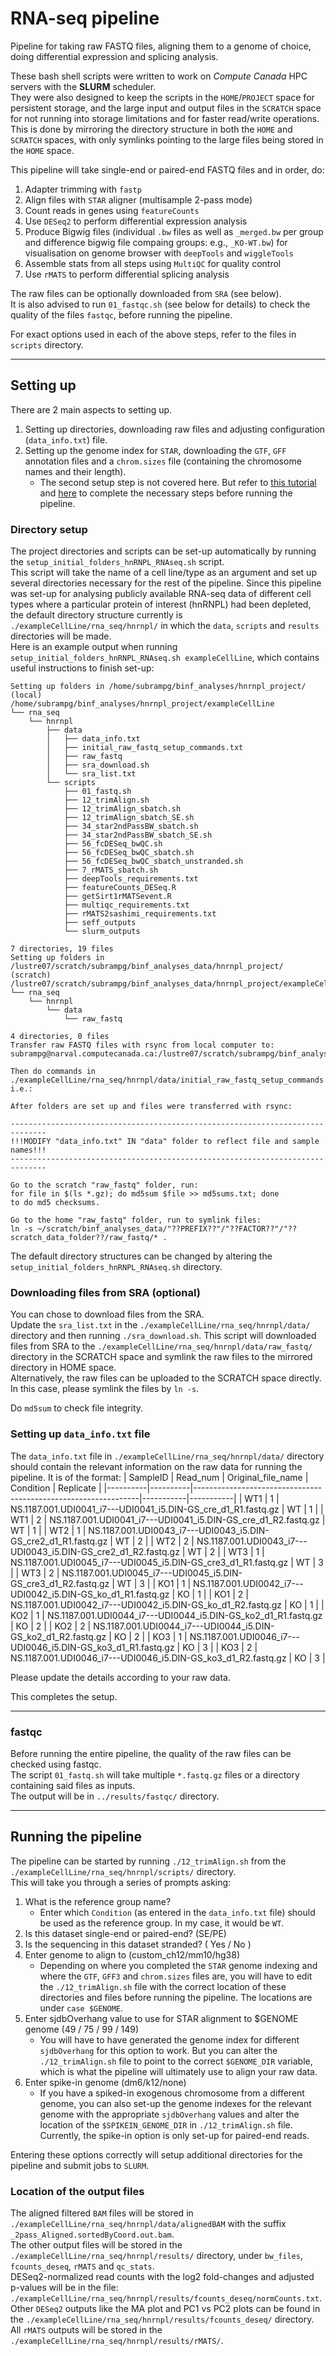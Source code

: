 # RNA-seq pipeline

Pipeline for taking raw FASTQ files, aligning them to a genome of choice, doing differential expression and splicing analysis.

These bash shell scripts were written to work on *Compute Canada* HPC servers with the **SLURM** scheduler.  
They were also designed to keep the scripts in the `HOME`/`PROJECT` space for persistent storage, and the large input and output files in the `SCRATCH` space for not running into storage limitations and for faster read/write operations.  
This is done by mirroring the directory structure in both the `HOME` and `SCRATCH` spaces, with only symlinks pointing to the large files being stored in the `HOME` space. 

This pipeline will take single-end or paired-end FASTQ files and in order, do:
1. Adapter trimming with `fastp`
2. Align files with `STAR` aligner (multisample 2-pass mode)
3. Count reads in genes using `featureCounts`
4. Use `DESeq2` to perform differential expression analysis
5. Produce Bigwig files (individual `.bw` files as well as `_merged.bw` per group and difference bigwig file compaing groups: e.g., `_KO-WT.bw`) for visualisation on genome browser with `deepTools` and `wiggleTools`
6. Assemble stats from all steps using `MultiQC` for quality control
7. Use `rMATS` to perform differential splicing analysis

The raw files can be optionally downloaded from `SRA` (see below).  
It is also advised to run `01_fastqc.sh` (see below for details) to check the quality of the files `fastqc`, before running the pipeline.

For exact options used in each of the above steps, refer to the files in `scripts` directory.
___
## Setting up
There are 2 main aspects to setting up.
1. Setting up directories, downloading raw files and adjusting configuration (`data_info.txt`) file.
2. Setting up the genome index for `STAR`, downloading the `GTF`, `GFF` annotation files and a `chrom.sizes` file (containing the chromosome names and their length).
    * The second setup step is not covered here. But refer to [this tutorial](https://hbctraining.github.io/Intro-to-rnaseq-hpc-O2/lessons/03_alignment.html) and [here](https://www.biostars.org/p/173963/) to complete the necessary steps before running the pipeline. 
### Directory setup
The project directories and scripts can be set-up automatically by running the `setup_initial_folders_hnRNPL_RNAseq.sh` script.  
This script will take the name of a cell line/type as an argument and set up several directories necessary for the rest of the pipeline.
Since this pipeline was set-up for analysing publicly available RNA-seq data of different cell types where a particular protein of interest (hnRNPL) had been depleted, the default directory structure currently is `./exampleCellLine/rna_seq/hnrnpl/` in which the `data`, `scripts` and `results` directories will be made.  
Here is an example output when running `setup_initial_folders_hnRNPL_RNAseq.sh exampleCellLine`, which contains useful instructions to finish set-up:
```
Setting up folders in /home/subrampg/binf_analyses/hnrnpl_project/ (local)
/home/subrampg/binf_analyses/hnrnpl_project/exampleCellLine
└── rna_seq
    └── hnrnpl
        ├── data
        │   ├── data_info.txt
        │   ├── initial_raw_fastq_setup_commands.txt
        │   ├── raw_fastq
        │   ├── sra_download.sh
        │   └── sra_list.txt
        └── scripts
            ├── 01_fastq.sh
            ├── 12_trimAlign.sh
            ├── 12_trimAlign_sbatch.sh
            ├── 12_trimAlign_sbatch_SE.sh
            ├── 34_star2ndPassBW_sbatch.sh
            ├── 34_star2ndPassBW_sbatch_SE.sh
            ├── 56_fcDESeq_bwQC.sh
            ├── 56_fcDESeq_bwQC_sbatch.sh
            ├── 56_fcDESeq_bwQC_sbatch_unstranded.sh
            ├── 7_rMATS_sbatch.sh
            ├── deepTools_requirements.txt
            ├── featureCounts_DESeq.R
            ├── getSirt1rMATSevent.R
            ├── multiqc_requirements.txt
            ├── rMATS2sashimi_requirements.txt
            ├── seff_outputs
            └── slurm_outputs

7 directories, 19 files
Setting up folders in /lustre07/scratch/subrampg/binf_analyses_data/hnrnpl_project/ (scratch)
/lustre07/scratch/subrampg/binf_analyses_data/hnrnpl_project/exampleCellLine
└── rna_seq
    └── hnrnpl
        └── data
            └── raw_fastq

4 directories, 0 files
Transfer raw FASTQ files with rsync from local computer to:
subrampg@narval.computecanada.ca:/lustre07/scratch/subrampg/binf_analyses_data/hnrnpl_project//exampleCellLine/rna_seq/hnrnpl/data/raw_fastq/

Then do commands in ./exampleCellLine/rna_seq/hnrnpl/data/initial_raw_fastq_setup_commands.txt, i.e.:

After folders are set up and files were transferred with rsync:

------------------------------------------------------------------------------
!!!MODIFY "data_info.txt" IN "data" folder to reflect file and sample names!!!
------------------------------------------------------------------------------

Go to the scratch "raw_fastq" folder, run:
for file in $(ls *.gz); do md5sum $file >> md5sums.txt; done
to do md5 checksums.

Go to the home "raw_fastq" folder, run to symlink files:
ln -s ~/scratch/binf_analyses_data/"??PREFIX??"/"??FACTOR??"/"??scratch_data_folder??/raw_fastq/* .
```

The default directory structures can be changed by altering the `setup_initial_folders_hnRNPL_RNAseq.sh` directory.

### Downloading files from SRA (optional)
You can chose to download files from the SRA.  
Update the `sra_list.txt` in the `./exampleCellLine/rna_seq/hnrnpl/data/` directory and then running `./sra_download.sh`. This script will downloaded files from SRA to the `./exampleCellLine/rna_seq/hnrnpl/data/raw_fastq/` directory in the SCRATCH space and symlink the raw files to the mirrored directory in HOME space.  
Alternatively, the raw files can be uploaded to the SCRATCH space directly. In this case, please symlink the files by `ln -s`.  

Do `md5sum` to check file integrity.

### Setting up `data_info.txt` file
The `data_info.txt` file in `./exampleCellLine/rna_seq/hnrnpl/data/` directory should contain the relevant information on the raw data for running the pipeline.
It is of the format:
| SampleID | Read_num | Original_file_name                                             | Condition | Replicate |
|----------|----------|----------------------------------------------------------------|-----------|-----------|
| WT1      | 1        | NS.1187.001.UDI0041_i7---UDI0041_i5.DIN-GS_cre_d1_R1.fastq.gz  | WT        | 1         |
| WT1      | 2        | NS.1187.001.UDI0041_i7---UDI0041_i5.DIN-GS_cre_d1_R2.fastq.gz  | WT        | 1         |
| WT2      | 1        | NS.1187.001.UDI0043_i7---UDI0043_i5.DIN-GS_cre2_d1_R1.fastq.gz | WT        | 2         |
| WT2      | 2        | NS.1187.001.UDI0043_i7---UDI0043_i5.DIN-GS_cre2_d1_R2.fastq.gz | WT        | 2         |
| WT3      | 1        | NS.1187.001.UDI0045_i7---UDI0045_i5.DIN-GS_cre3_d1_R1.fastq.gz | WT        | 3         |
| WT3      | 2        | NS.1187.001.UDI0045_i7---UDI0045_i5.DIN-GS_cre3_d1_R2.fastq.gz | WT        | 3         |
| KO1      | 1        | NS.1187.001.UDI0042_i7---UDI0042_i5.DIN-GS_ko_d1_R1.fastq.gz   | KO        | 1         |
| KO1      | 2        | NS.1187.001.UDI0042_i7---UDI0042_i5.DIN-GS_ko_d1_R2.fastq.gz   | KO        | 1         |
| KO2      | 1        | NS.1187.001.UDI0044_i7---UDI0044_i5.DIN-GS_ko2_d1_R1.fastq.gz  | KO        | 2         |
| KO2      | 2        | NS.1187.001.UDI0044_i7---UDI0044_i5.DIN-GS_ko2_d1_R2.fastq.gz  | KO        | 2         |
| KO3      | 1        | NS.1187.001.UDI0046_i7---UDI0046_i5.DIN-GS_ko3_d1_R1.fastq.gz  | KO        | 3         |
| KO3      | 2        | NS.1187.001.UDI0046_i7---UDI0046_i5.DIN-GS_ko3_d1_R2.fastq.gz  | KO        | 3         |

Please update the details according to your raw data.

This completes the setup.
_____
### fastqc
Before running the entire pipeline, the quality of the raw files can be checked using fastqc.  
The script `01_fastq.sh` will take multiple `*.fastq.gz` files or a directory containing said files as inputs.  
The output will be in `../results/fastqc/` directory.
_____
## Running the pipeline
The pipeline can be started by running `./12_trimAlign.sh` from the `./exampleCellLine/rna_seq/hnrnpl/scripts/` directory.  
This will take you through a series of prompts asking:
1. What is the reference group name?
    * Enter which `Condition` (as entered in the `data_info.txt` file) should be used as the reference group. In my case, it would be `WT`.
3. Is this dataset single-end or paired-end? (SE/PE)
4. Is the sequencing in this dataset stranded? ( Yes / No )
5. Enter genome to align to (custom_ch12/mm10/hg38)
    * Depending on where you completed the `STAR` genome indexing and where the `GTF`, `GFF3` and `chrom.sizes` files are, you will have to edit the `./12_trimAlign.sh` file with the correct location of these directories and files before running the pipeline. The locations are under `case $GENOME`.
6. Enter sjdbOverhang value to use for STAR alignment to $GENOME genome (49 / 75 / 99 / 149)
    * You will have to have generated the genome index for different `sjdbOverhang` for this option to work. But you can alter the `./12_trimAlign.sh` file to point to the correct `$GENOME_DIR` variable, which is what the pipeline will ultimately use to align your raw data.
7. Enter spike-in genome (dm6/k12/none)
   * If you have a spiked-in exogenous chromosome from a different genome, you can also set-up the genome indexes for the relevant genome with the appropriate `sjdbOverhang` values and alter the location of the `$SPIKEIN_GENOME_DIR` in `./12_trimAlign.sh` file. Currently, the spike-in option is only set-up for paired-end reads. 

Entering these options correctly will setup additional directories for the pipeline and submit jobs to `SLURM`.
### Location of the output files
The aligned filtered `BAM` files will be stored in `./exampleCellLine/rna_seq/hnrnpl/data/alignedBAM` with the suffix `_2pass_Aligned.sortedByCoord.out.bam`.  
The other output files will be stored in the `./exampleCellLine/rna_seq/hnrnpl/results/` directory, under `bw_files`, `fcounts_deseq`, `rMATS` and `qc_stats`.  
DESeq2-normalized read counts with the log2 fold-changes and adjusted p-values will be in the file: `./exampleCellLine/rna_seq/hnrnpl/results/fcounts_deseq/normCounts.txt`.  
Other `DESeq2` outputs like the MA plot and PC1 vs PC2 plots can be found in the `./exampleCellLine/rna_seq/hnrnpl/results/fcounts_deseq/` directory.  
All `rMATS` outputs will be stored in the `./exampleCellLine/rna_seq/hnrnpl/results/rMATS/`.
